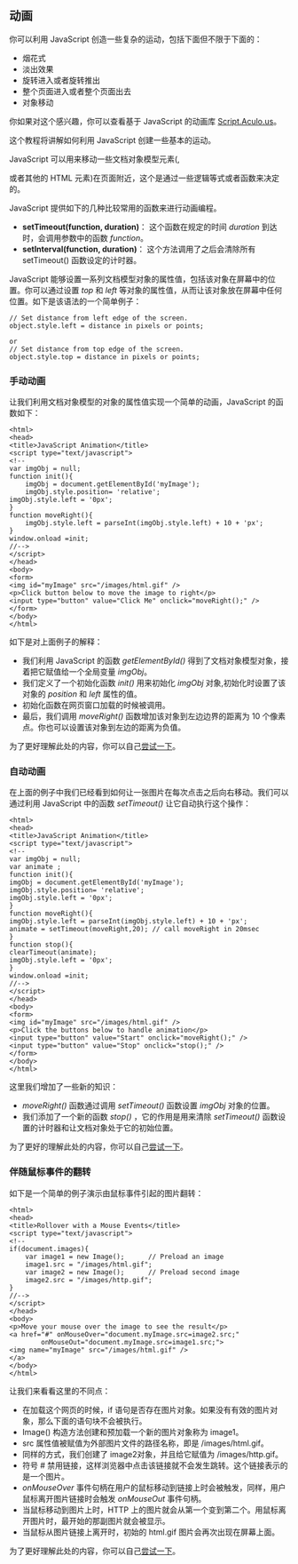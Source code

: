 ## 动画 ###

你可以利用 JavaScript 创造一些复杂的运动，包括下面但不限于下面的：

- 烟花式
- 淡出效果
- 旋转进入或者旋转推出
- 整个页面进入或者整个页面出去
- 对象移动

你如果对这个感兴趣，你可以查看基于 JavaScript 的动画库 [Script.Aculo.us](http://www.tutorialspoint.com/script.aculo.us/scriptaculous_effects.htm)。

这个教程将讲解如何利用 JavaScript 创建一些基本的运动。

JavaScript 可以用来移动一些文档对象模型元素(<img />, <div> 或者其他的 HTML 元素)在页面附近，这个是通过一些逻辑等式或者函数来决定的。

JavaScript 提供如下的几种比较常用的函数来进行动画编程。

- **setTimeout(function, duration)**： 这个函数在规定的时间 _duration_ 到达时，会调用参数中的函数 _function_。
- **setInterval(function, duration)**： 这个方法调用了之后会清除所有 setTimeout() 函数设定的计时器。

JavaScript 能够设置一系列文档模型对象的属性值，包括该对象在屏幕中的位置。你可以通过设置 _top_ 和 _left_ 等对象的属性值，从而让该对象放在屏幕中任何位置。如下是该语法的一个简单例子：

	// Set distance from left edge of the screen.
	object.style.left = distance in pixels or points; 

	or
	// Set distance from top edge of the screen.
	object.style.top = distance in pixels or points; 

### 手动动画 ###

让我们利用文档对象模型的对象的属性值实现一个简单的动画，JavaScript 的函数如下：

	<html>
	<head>
	<title>JavaScript Animation</title>
	<script type="text/javascript">
	<!--
	var imgObj = null;
	function init(){
		imgObj = document.getElementById('myImage');
		imgObj.style.position= 'relative'; 
	imgObj.style.left = '0px'; 
	}
	function moveRight(){
		imgObj.style.left = parseInt(imgObj.style.left) + 10 + 'px';
	}
	window.onload =init;
	//-->
	</script>
	</head>
	<body>
	<form>
	<img id="myImage" src="/images/html.gif" />
	<p>Click button below to move the image to right</p>
	<input type="button" value="Click Me" onclick="moveRight();" />
	</form>
	</body>
	</html>

如下是对上面例子的解释：

- 我们利用 JavaScript 的函数 _getElementById()_ 得到了文档对象模型对象，接着把它赋值给一个全局变量 _imgObj_。
- 我们定义了一个初始化函数 _init()_ 用来初始化 _imgObj_ 对象,初始化时设置了该对象的 _position_ 和 _left_ 属性的值。
- 初始化函数在网页窗口加载的时候被调用。
- 最后，我们调用 _moveRight()_ 函数增加该对象到左边边界的距离为 10 个像素点。你也可以设置该对象到左边的距离为负值。

为了更好理解此处的内容，你可以自己[尝试一下](http://www.tutorialspoint.com/cgi-bin/practice.cgi?file=javascript_44)。

### 自动动画 ###

在上面的例子中我们已经看到如何让一张图片在每次点击之后向右移动。我们可以通过利用 JavaScript 中的函数 _setTimeout()_ 让它自动执行这个操作：

	<html>
	<head>
	<title>JavaScript Animation</title>
	<script type="text/javascript">
	<!--
	var imgObj = null;
	var animate ;
	function init(){
	imgObj = document.getElementById('myImage');
	imgObj.style.position= 'relative'; 
	imgObj.style.left = '0px'; 
	}
	function moveRight(){
	imgObj.style.left = parseInt(imgObj.style.left) + 10 + 'px';
	animate = setTimeout(moveRight,20); // call moveRight in 20msec
	}
	function stop(){
	clearTimeout(animate);
	imgObj.style.left = '0px'; 
	}
	window.onload =init;
	//-->
	</script>
	</head>
	<body>
	<form>
	<img id="myImage" src="/images/html.gif" />
	<p>Click the buttons below to handle animation</p>
	<input type="button" value="Start" onclick="moveRight();" />
	<input type="button" value="Stop" onclick="stop();" />
	</form>
	</body>
	</html>

这里我们增加了一些新的知识：

- _moveRight()_ 函数通过调用 _setTimeout()_ 函数设置 _imgObj_ 对象的位置。
- 我们添加了一个新的函数 _stop()_ ，它的作用是用来清除 _setTimeout()_ 函数设置的计时器和让文档对象处于它的初始位置。

为了更好的理解此处的内容，你可以自己[尝试一下](http://www.tutorialspoint.com/cgi-bin/practice.cgi?file=javascript_45)。

### 伴随鼠标事件的翻转 ###

如下是一个简单的例子演示由鼠标事件引起的图片翻转：

	<html>
	<head>
	<title>Rollover with a Mouse Events</title>
	<script type="text/javascript">
	<!--
	if(document.images){
		var image1 = new Image();      // Preload an image
    	image1.src = "/images/html.gif";
    	var image2 = new Image();      // Preload second image
    	image2.src = "/images/http.gif";
	}
	//-->
	</script>
	</head>
	<body>
	<p>Move your mouse over the image to see the result</p>
	<a href="#" onMouseOver="document.myImage.src=image2.src;"
            onMouseOut="document.myImage.src=image1.src;">
	<img name="myImage" src="/images/html.gif" />
	</a>
	</body>
	</html>

让我们来看看这里的不同点：

- 在加载这个网页的时候，if 语句是否存在图片对象。如果没有有效的图片对象，那么下面的语句块不会被执行。
- Image() 构造方法创建和预加载一个新的图片对象称为 image1。
- src 属性值被赋值为外部图片文件的路径名称，即是 /images/html.gif。
- 同样的方式，我们创建了 image2对象，并且给它赋值为 /images/http.gif。
- 符号 # 禁用链接，这样浏览器中点击该链接就不会发生跳转。这个链接表示的是一个图片。
- _onMouseOver_ 事件句柄在用户的鼠标移动到链接上时会被触发，同样，用户鼠标离开图片链接时会触发 _onMouseOut_ 事件句柄。
- 当鼠标移动到图片上时，HTTP 上的图片就会从第一个变到第二个。用鼠标离开图片时，最开始的那副图片就会被显示。
- 当鼠标从图片链接上离开时，初始的 html.gif 图片会再次出现在屏幕上面。

为了更好理解此处的内容，你可以自己[尝试一下](http://www.tutorialspoint.com/cgi-bin/practice.cgi?file=javascript_46)。
